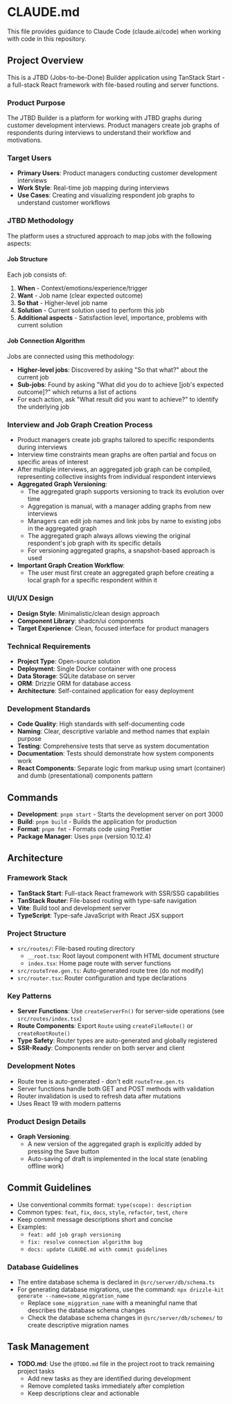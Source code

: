 # CLAUDE.md

This file provides guidance to Claude Code (claude.ai/code) when working with code in this repository.

## Project Overview

This is a JTBD (Jobs-to-be-Done) Builder application using TanStack Start - a full-stack React framework with file-based routing and server functions.

### Product Purpose

The JTBD Builder is a platform for working with JTBD graphs during customer development interviews. Product managers create job graphs of respondents during interviews to understand their workflow and motivations.

### Target Users

- **Primary Users**: Product managers conducting customer development interviews
- **Work Style**: Real-time job mapping during interviews
- **Use Cases**: Creating and visualizing respondent job graphs to understand customer workflows

### JTBD Methodology

The platform uses a structured approach to map jobs with the following aspects:

#### Job Structure

Each job consists of:

1. **When** - Context/emotions/experience/trigger
2. **Want** - Job name (clear expected outcome)
3. **So that** - Higher-level job name
4. **Solution** - Current solution used to perform this job
5. **Additional aspects** - Satisfaction level, importance, problems with current solution

#### Job Connection Algorithm

Jobs are connected using this methodology:

- **Higher-level jobs**: Discovered by asking "So that what?" about the current job
- **Sub-jobs**: Found by asking "What did you do to achieve [job's expected outcome]?" which returns a list of actions
- For each action, ask "What result did you want to achieve?" to identify the underlying job

### Interview and Job Graph Creation Process

- Product managers create job graphs tailored to specific respondents during interviews
- Interview time constraints mean graphs are often partial and focus on specific areas of interest
- After multiple interviews, an aggregated job graph can be compiled, representing collective insights from individual respondent interviews
- **Aggregated Graph Versioning**:
  - The aggregated graph supports versioning to track its evolution over time
  - Aggregation is manual, with a manager adding graphs from new interviews
  - Managers can edit job names and link jobs by name to existing jobs in the aggregated graph
  - The aggregated graph always allows viewing the original respondent's job graph with its specific details
  - For versioning aggregated graphs, a snapshot-based approach is used
- **Important Graph Creation Workflow**:
  - The user must first create an aggregated graph before creating a local graph for a specific respondent within it

### UI/UX Design

- **Design Style**: Minimalistic/clean design approach
- **Component Library**: shadcn/ui components
- **Target Experience**: Clean, focused interface for product managers

### Technical Requirements

- **Project Type**: Open-source solution
- **Deployment**: Single Docker container with one process
- **Data Storage**: SQLite database on server
- **ORM**: Drizzle ORM for database access
- **Architecture**: Self-contained application for easy deployment

### Development Standards

- **Code Quality**: High standards with self-documenting code
- **Naming**: Clear, descriptive variable and method names that explain purpose
- **Testing**: Comprehensive tests that serve as system documentation
- **Documentation**: Tests should demonstrate how system components work
- **React Components**: Separate logic from markup using smart (container) and dumb (presentational) components pattern

## Commands

- **Development**: `pnpm start` - Starts the development server on port 3000
- **Build**: `pnpm build` - Builds the application for production
- **Format**: `pnpm fmt` - Formats code using Prettier
- **Package Manager**: Uses `pnpm` (version 10.12.4)

## Architecture

### Framework Stack

- **TanStack Start**: Full-stack React framework with SSR/SSG capabilities
- **TanStack Router**: File-based routing with type-safe navigation
- **Vite**: Build tool and development server
- **TypeScript**: Type-safe JavaScript with React JSX support

### Project Structure

- `src/routes/`: File-based routing directory
  - `__root.tsx`: Root layout component with HTML document structure
  - `index.tsx`: Home page route with server functions
- `src/routeTree.gen.ts`: Auto-generated route tree (do not modify)
- `src/router.tsx`: Router configuration and type declarations

### Key Patterns

- **Server Functions**: Use `createServerFn()` for server-side operations (see `src/routes/index.tsx`)
- **Route Components**: Export `Route` using `createFileRoute()` or `createRootRoute()`
- **Type Safety**: Router types are auto-generated and globally registered
- **SSR-Ready**: Components render on both server and client

### Development Notes

- Route tree is auto-generated - don't edit `routeTree.gen.ts`
- Server functions handle both GET and POST methods with validation
- Router invalidation is used to refresh data after mutations
- Uses React 19 with modern patterns

### Product Design Details

- **Graph Versioning**:
  - A new version of the aggregated graph is explicitly added by pressing the Save button
  - Auto-saving of draft is implemented in the local state (enabling offline work)

## Commit Guidelines

- Use conventional commits format: `type(scope): description`
- Common types: `feat`, `fix`, `docs`, `style`, `refactor`, `test`, `chore`
- Keep commit message descriptions short and concise
- Examples:
  - `feat: add job graph versioning`
  - `fix: resolve connection algorithm bug`
  - `docs: update CLAUDE.md with commit guidelines`

### Database Guidelines

- The entire database schema is declared in `@src/server/db/schema.ts`
- For generating database migrations, use the command: `npx drizzle-kit generate --name=some_miggration_name`
  - Replace `some_miggration_name` with a meaningful name that describes the database schema changes
  - Check the database schema changes in `@src/server/db/schemes/` to create descriptive migration names

## Task Management

- **TODO.md**: Use the `@TODO.md` file in the project root to track remaining project tasks
  - Add new tasks as they are identified during development
  - Remove completed tasks immediately after completion
  - Keep descriptions clear and actionable
